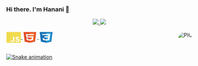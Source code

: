 ### Hi there. I'm Hanani 👋

<div align="center">
  <a href="https://github.com/hananitallyson">
  <img height="180em" src="https://github-readme-stats.vercel.app/api?username=hananitallyson&show_icons=true&theme=tokyonight&include_all_commits=true&count_private=true"/>
  <img height="180em" src="https://github-readme-stats.vercel.app/api/top-langs/?username=hananitallyson&layout=compact&langs_count=7&theme=tokyonight"/>
</div>
<div style="display: inline_block"><br>
  <img align="center" alt="JS" height="30" width="40" src="https://raw.githubusercontent.com/devicons/devicon/master/icons/javascript/javascript-plain.svg">
  <img align="center" alt="HTML" height="30" width="40" src="https://raw.githubusercontent.com/devicons/devicon/master/icons/html5/html5-original.svg">
  <img align="center" alt="CSS" height="30" width="40" src="https://raw.githubusercontent.com/devicons/devicon/master/icons/css3/css3-original.svg">
  <img align="right" alt="PIC" height="150" style="border-radius:50px;" src="https://media.discordapp.net/attachments/762008877230194721/940624299897806859/256-2569590_static-media-wizard-logo-a065292c-d-d-_1.png?width=592&height=676">
</div>

##

##
![Snake animation](https://github.com/hananitallyson/hananitallyson/blob/output/github-contribution-grid-snake.svg)
